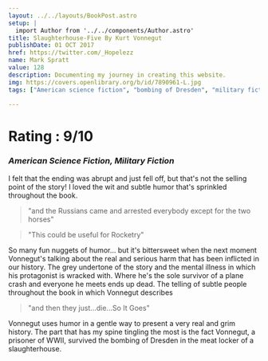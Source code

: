 ```yaml
---
layout: ../../layouts/BookPost.astro
setup: |
  import Author from '../../components/Author.astro'
title: Slaughterhouse-Five By Kurt Vonnegut
publishDate: 01 OCT 2017
href: https://twitter.com/_Hopelezz
name: Mark Spratt
value: 128
description: Documenting my journey in creating this website.
img: https://covers.openlibrary.org/b/id/7890961-L.jpg
tags: ["American science fiction", "bombing of Dresden", "military fiction", "war stories", "World War II", "World War", "1939-1945", "literature and the war", "war", "free will and determinism", "literary fiction", "Fiction", "Animals", "Boats and boating", "Juvenile fiction", "Domestic animals", "American fiction (fictional works by one author)", "Large type books", "Fiction", "general", "Fiction", "war & military", "World war", "1939-1945", "fiction", "Classic Literature", "Drama", "Accessible book", "Protected DAISY", "In library", "Vonnegut", "kurt", "1922-2007", "American literature", "history and criticism", "Destruction and pillage", "Literature", "American literature"]

---
```


# Rating : 9/10
### _American Science Fiction, Military Fiction_


I felt that the ending was abrupt and just fell off, but that's not the selling point of the story! I loved the wit and subtle humor that's sprinkled throughout the book. 

>"and the Russians came and arrested everybody except for the two horses"

>"This could be useful for Rocketry"

So many fun nuggets of humor... but it's bittersweet when the next moment Vonnegut's talking about the real and serious harm that has been inflicted in our history. The grey undertone of the story and the mental illness in which his protagonist is wracked with. Where he's the sole survivor of a plane crash and everyone he meets ends up dead. The telling of subtle people throughout the book in which Vonnegut describes  

>"and then they just...die...So It Goes"

Vonnegut uses humor in a gentle way to present a very real and grim history. The part that has my spine tingling the most is the fact Vonnegut, a prisoner of WWII, survived the bombing of Dresden in the meat locker of a slaughterhouse.